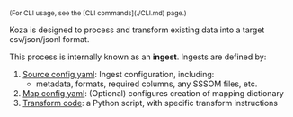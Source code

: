 <sub>
(For CLI usage, see the [CLI commands](./CLI.md) page.)
</sub>  

Koza is designed to process and transform existing data into a target csv/json/jsonl format.  

This process is internally known as an **ingest**. Ingests are defined by:  

1. [Source config yaml](./source_config.md): Ingest configuration, including:
    -  metadata, formats, required columns, any SSSOM files, etc. 
1. [Map config yaml](./mapping.md): (Optional) configures creation of mapping dictionary  
1. [Transform code](./transform.md): a Python script, with specific transform instructions 
